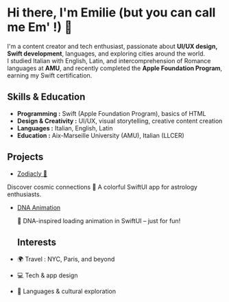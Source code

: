 # Hi there, I'm Emilie (but you can call me Em' !) 👋

I'm a content creator and tech enthusiast, passionate about **UI/UX design, Swift development**, languages, and exploring cities around the world.  
I studied Italian with English, Latin, and intercomprehension of Romance languages at **AMU**, and recently completed the **Apple Foundation Program**, earning my Swift certification.

## Skills & Education
- **Programming :** Swift (Apple Foundation Program), basics of HTML 
- **Design & Creativity :** UI/UX, visual storytelling, creative content creation  
- **Languages :** Italian, English, Latin  
- **Education :** Aix-Marseille University (AMU), Italian (LLCER)

## Projects

- [Zodiacly 🌟](https://github.com/whispem/Zodiacly)

Discover cosmic connections 🌌 A colorful SwiftUI app for astrology enthusiasts.

- [DNA Animation](https://github.com/whispem/DNA-Animation)
  
  🧬 DNA-inspired loading animation in SwiftUI – just for fun!

  ## Interests
- 🌍 Travel : NYC, Paris, and beyond  
- 💻 Tech & app design  
- 📝 Languages & cultural exploration
